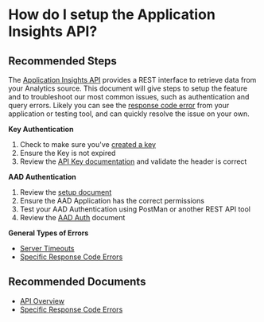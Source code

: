 <properties 
    pageTitle="How do I setup the Application Insights API?"
    description="Explain how to configure the API"
    service="microsoft.insights"
    resource="components"
    authors="debugthings"
    ms.author="jamdavi"
    articleId="insights-apiaccess-mooncake"
    displayOrder="2"
    selfHelpType="resource"
    cloudEnvironments="MoonCake"
    productPesIds="" 
    supportTopicIds=""
 	ownershipId="ASEP_ContentService_Placeholder"
/>
 
# How do I setup the Application Insights API?

## **Recommended Steps**

The [Application Insights API](https://dev.applicationinsights.io/) provides a REST interface to retrieve data from your Analytics source. This document will give steps to setup the feature and to troubleshoot our most common issues, such as authentication and query errors. Likely you can see the [response code error](https://dev.applicationinsights.io/documentation/Using-the-API/Errors) from your application or testing tool, and can quickly resolve the issue on your own.

**Key Authentication**<br>

1. Check to make sure you've [created a key](https://dev.applicationinsights.io/documentation/Authorization/API-key-and-App-ID)
2. Ensure the Key is not expired
3. Review the [API Key documentation](https://dev.applicationinsights.io/documentation/Authorization/API-key-authentication) and validate the header is correct

**AAD Authentication**<br>

1. Review the [setup document](https://dev.applicationinsights.io/documentation/Authorization/AAD-Application-Setup)
2. Ensure the AAD Application has the correct permissions
3. Test your AAD Authentication using PostMan or another REST API tool
4. Review the [AAD Auth](https://dev.applicationinsights.io/documentation/Authorization/AAD-OAuth2-Flows) document

**General Types of Errors**<br>

* [Server Timeouts](https://dev.applicationinsights.io/documentation/Using-the-API/Timeouts)
* [Specific Response Code Errors](https://dev.applicationinsights.io/documentation/Using-the-API/Errors)

## **Recommended Documents**

* [API Overview](https://dev.applicationinsights.io/documentation/Overview)
* [Specific Response Code Errors](https://dev.applicationinsights.io/documentation/Using-the-API/Errors)
